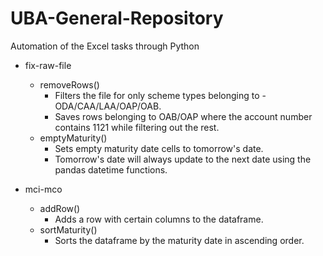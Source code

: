 # UBA-General-Repository

Automation of the Excel tasks through Python
* fix-raw-file
  * removeRows()
    * Filters the file for only scheme types belonging to - ODA/CAA/LAA/OAP/OAB.
    * Saves rows belonging to OAB/OAP where the account number contains 1121 while filtering out the rest.
  * emptyMaturity()
    * Sets empty maturity date cells to tomorrow's date.
    * Tomorrow's date will always update to the next date using the pandas datetime functions.
    
* mci-mco
  * addRow()
    * Adds a row with certain columns to the dataframe.
  * sortMaturity()
    * Sorts the dataframe by the maturity date in ascending order.
